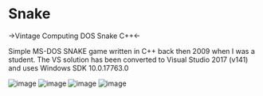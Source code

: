 # Snake
->Vintage Computing DOS Snake C++<-

Simple MS-DOS SNAKE game written in C++ back then 2009 when I was a student.
The VS solution has been converted to Visual Studio 2017 (v141) and uses Windows SDK 10.0.17763.0

![image](https://github.com/BierschneiderEmanuel/Snake/assets/77926785/ab8a4d44-b779-4eb9-ab85-3cc55f6e36f6)
![image](https://github.com/BierschneiderEmanuel/Snake/assets/77926785/44ecaac1-a7dc-4c7a-beff-d754a56cdfa2)
![image](https://github.com/BierschneiderEmanuel/Snake/assets/77926785/218998b9-d7b6-4217-b664-1db1e3392005)
![image](https://github.com/BierschneiderEmanuel/Snake/assets/77926785/7e962c36-0c33-468f-9f8f-7fcc71db333b)








